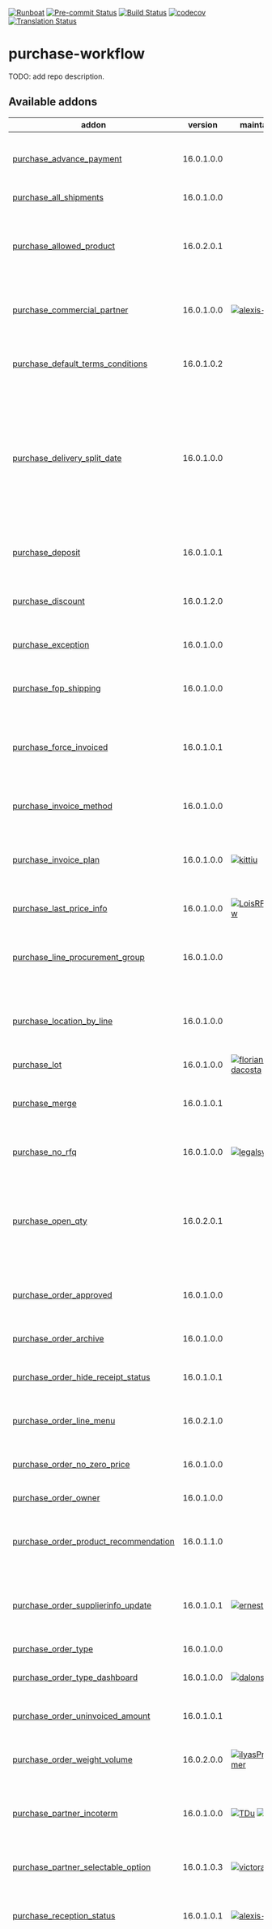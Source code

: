 
[![Runboat](https://img.shields.io/badge/runboat-Try%20me-875A7B.png)](https://runboat.odoo-community.org/builds?repo=OCA/purchase-workflow&target_branch=16.0)
[![Pre-commit Status](https://github.com/OCA/purchase-workflow/actions/workflows/pre-commit.yml/badge.svg?branch=16.0)](https://github.com/OCA/purchase-workflow/actions/workflows/pre-commit.yml?query=branch%3A16.0)
[![Build Status](https://github.com/OCA/purchase-workflow/actions/workflows/test.yml/badge.svg?branch=16.0)](https://github.com/OCA/purchase-workflow/actions/workflows/test.yml?query=branch%3A16.0)
[![codecov](https://codecov.io/gh/OCA/purchase-workflow/branch/16.0/graph/badge.svg)](https://codecov.io/gh/OCA/purchase-workflow)
[![Translation Status](https://translation.odoo-community.org/widgets/purchase-workflow-16-0/-/svg-badge.svg)](https://translation.odoo-community.org/engage/purchase-workflow-16-0/?utm_source=widget)

<!-- /!\ do not modify above this line -->

# purchase-workflow

TODO: add repo description.

<!-- /!\ do not modify below this line -->

<!-- prettier-ignore-start -->

[//]: # (addons)

Available addons
----------------
addon | version | maintainers | summary
--- | --- | --- | ---
[purchase_advance_payment](purchase_advance_payment/) | 16.0.1.0.0 |  | Allow to add advance payments on purchase orders
[purchase_all_shipments](purchase_all_shipments/) | 16.0.1.0.0 |  | Purchase All Shipments
[purchase_allowed_product](purchase_allowed_product/) | 16.0.2.0.1 |  | This module allows to select only products that can be supplied by the vendor
[purchase_commercial_partner](purchase_commercial_partner/) | 16.0.1.0.0 | [![alexis-via](https://github.com/alexis-via.png?size=30px)](https://github.com/alexis-via) | Add stored related field 'Commercial Supplier' on POs
[purchase_default_terms_conditions](purchase_default_terms_conditions/) | 16.0.1.0.2 |  | This module allows purchase default terms & conditions
[purchase_delivery_split_date](purchase_delivery_split_date/) | 16.0.1.0.0 |  | Allows Purchase Order you confirm to generate one Incoming Shipment for each expected date indicated in the Purchase Order Lines
[purchase_deposit](purchase_deposit/) | 16.0.1.0.1 |  | Option to create deposit from purchase order
[purchase_discount](purchase_discount/) | 16.0.1.2.0 |  | Purchase order lines with discounts
[purchase_exception](purchase_exception/) | 16.0.1.0.0 |  | Custom exceptions on purchase order
[purchase_fop_shipping](purchase_fop_shipping/) | 16.0.1.0.0 |  | Purchase Free-Of-Payment shipping
[purchase_force_invoiced](purchase_force_invoiced/) | 16.0.1.0.1 |  | Allows to force the billing status of the purchase order to "Invoiced"
[purchase_invoice_method](purchase_invoice_method/) | 16.0.1.0.0 |  | Allow to force the invoice method of a purchase
[purchase_invoice_plan](purchase_invoice_plan/) | 16.0.1.0.0 | [![kittiu](https://github.com/kittiu.png?size=30px)](https://github.com/kittiu) | Add to purchases order, ability to manage future invoice plan
[purchase_last_price_info](purchase_last_price_info/) | 16.0.1.0.0 | [![LoisRForgeFlow](https://github.com/LoisRForgeFlow.png?size=30px)](https://github.com/LoisRForgeFlow) | Purchase Product Last Price Info
[purchase_line_procurement_group](purchase_line_procurement_group/) | 16.0.1.0.0 |  | Group purchase order line according to procurement group
[purchase_location_by_line](purchase_location_by_line/) | 16.0.1.0.0 |  | Allows to define a specific destination location on each PO line
[purchase_lot](purchase_lot/) | 16.0.1.0.0 | [![florian-dacosta](https://github.com/florian-dacosta.png?size=30px)](https://github.com/florian-dacosta) | Purchase Lot
[purchase_merge](purchase_merge/) | 16.0.1.0.1 |  | Wizard to merge purchase with required conditions
[purchase_no_rfq](purchase_no_rfq/) | 16.0.1.0.0 | [![legalsylvain](https://github.com/legalsylvain.png?size=30px)](https://github.com/legalsylvain) | Purchase Order - No Request For Quotation
[purchase_open_qty](purchase_open_qty/) | 16.0.2.0.1 |  | Allows to identify the purchase orders that have quantities pending to invoice or to receive.
[purchase_order_approved](purchase_order_approved/) | 16.0.1.0.0 |  | Add a new state 'Approved' in purchase orders.
[purchase_order_archive](purchase_order_archive/) | 16.0.1.0.0 |  | Archive Purchase Orders
[purchase_order_hide_receipt_status](purchase_order_hide_receipt_status/) | 16.0.1.0.1 |  | Purchase Order Hide Receipt Status
[purchase_order_line_menu](purchase_order_line_menu/) | 16.0.2.1.0 |  | Adds Purchase Order Lines Menu
[purchase_order_no_zero_price](purchase_order_no_zero_price/) | 16.0.1.0.0 |  | Prevent zero price lines on Purchase Orders
[purchase_order_owner](purchase_order_owner/) | 16.0.1.0.0 |  | Purchase Order Owner
[purchase_order_product_recommendation](purchase_order_product_recommendation/) | 16.0.1.1.0 |  | Recommend products to buy to supplier based on history
[purchase_order_supplierinfo_update](purchase_order_supplierinfo_update/) | 16.0.1.0.1 | [![ernestotejeda](https://github.com/ernestotejeda.png?size=30px)](https://github.com/ernestotejeda) | Update product supplierinfo with the last purchase price
[purchase_order_type](purchase_order_type/) | 16.0.1.0.0 |  | Purchase Order Type
[purchase_order_type_dashboard](purchase_order_type_dashboard/) | 16.0.1.0.0 | [![dalonsod](https://github.com/dalonsod.png?size=30px)](https://github.com/dalonsod) | Purchase Order Type Dashboard
[purchase_order_uninvoiced_amount](purchase_order_uninvoiced_amount/) | 16.0.1.0.1 |  | Purchase Order Univoiced Amount
[purchase_order_weight_volume](purchase_order_weight_volume/) | 16.0.2.0.0 | [![ilyasProgrammer](https://github.com/ilyasProgrammer.png?size=30px)](https://github.com/ilyasProgrammer) | Display purchase order weight and volume
[purchase_partner_incoterm](purchase_partner_incoterm/) | 16.0.1.0.0 | [![TDu](https://github.com/TDu.png?size=30px)](https://github.com/TDu) [![bealdav](https://github.com/bealdav.png?size=30px)](https://github.com/bealdav) | Add a an incoterm field for supplier and use it on purchase order
[purchase_partner_selectable_option](purchase_partner_selectable_option/) | 16.0.1.0.3 | [![victoralmau](https://github.com/victoralmau.png?size=30px)](https://github.com/victoralmau) | Purchase Partner Selectable Option
[purchase_reception_status](purchase_reception_status/) | 16.0.1.0.1 | [![alexis-via](https://github.com/alexis-via.png?size=30px)](https://github.com/alexis-via) | Add reception status on purchase orders
[purchase_request](purchase_request/) | 16.0.1.0.3 |  | Use this module to have notification of requirements of materials and/or external services and keep track of such requirements.
[purchase_request_tier_validation](purchase_request_tier_validation/) | 16.0.1.0.0 |  | Extends the functionality of Purchase Requests to support a tier validation process.
[purchase_requisition_tier_validation](purchase_requisition_tier_validation/) | 16.0.1.0.0 |  | Extends the functionality of Purchase Agreements to support a tier validation process.
[purchase_security](purchase_security/) | 16.0.1.0.0 | [![pilarvargas-tecnativa](https://github.com/pilarvargas-tecnativa.png?size=30px)](https://github.com/pilarvargas-tecnativa) | See only your purchase orders
[purchase_stock_packaging](purchase_stock_packaging/) | 16.0.1.0.0 | [![rousseldenis](https://github.com/rousseldenis.png?size=30px)](https://github.com/rousseldenis) | Allows to transmit the product packaging from the procurement values to the generated purchase order line
[purchase_tag](purchase_tag/) | 16.0.1.0.0 |  | Allows to add multiple tags to purchase orders
[purchase_tier_validation](purchase_tier_validation/) | 16.0.1.1.0 |  | Extends the functionality of Purchase Orders to support a tier validation process.
[purchase_triple_discount](purchase_triple_discount/) | 16.0.1.0.0 |  | Manage triple discount on purchase order lines
[purchase_warn_message](purchase_warn_message/) | 16.0.1.0.0 |  | Add a popup warning on purchase to ensure warning is populated

[//]: # (end addons)

<!-- prettier-ignore-end -->

## Licenses

This repository is licensed under [AGPL-3.0](LICENSE).

However, each module can have a totally different license, as long as they adhere to Odoo Community Association (OCA)
policy. Consult each module's `__manifest__.py` file, which contains a `license` key
that explains its license.

----
OCA, or the [Odoo Community Association](http://odoo-community.org/), is a nonprofit
organization whose mission is to support the collaborative development of Odoo features
and promote its widespread use.
